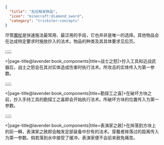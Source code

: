 ```json
{
  "title": "反应触发物品",
  "icon": "minecraft:diamond_sword",
  "category": "trickster:concepts"
}
```

尽管[魔杖](^trickster:items/wand)是快速施法最常用、最泛用的手段，它也并非是唯一的选择。其他物品会在达成特定要求时施放抄入的法术。物品的种类及其具体要求见后页。

;;;;;

<|page-title@lavender:book_components|title=战士之怒|>抄入工具和近战武器后，战士之怒会在其对实体造成伤害时执行法术。所攻击的实体传入为第一参数。

;;;;;

<|page-title@lavender:book_components|title=勘探工之喜|>在破坏方块之前，抄入手持工具的勘探工之喜即会开始执行法术。所破坏方块的位置传入为第一参数。

;;;;;

<|page-title@lavender:book_components|title=表演家之赦|>在摔落到方块上的前一瞬，表演家之赦即会触发足部装备中抄有的法术。穿戴者摔落过的距离传入为第一参数。倘若落到水中接受了缓冲，表演家便不会前来赦免痛苦。
